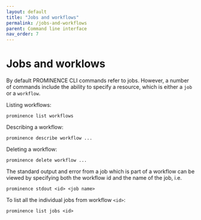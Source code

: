 ```yaml
---
layout: default
title: "Jobs and workflows"
permalink: /jobs-and-workflows
parent: Command line interface
nav_order: 7
---
```

# Jobs and worklows
By default PROMINENCE CLI commands refer to jobs. However, a number of commands include the ability to specify a resource, which is either a `job` or a `workflow`.

Listing workflows:
```
prominence list workflows
```
Describing a workflow:
```
prominence describe workflow ...
```
Deleting a workflow:
```
prominence delete workflow ...
```
The standard output and error from a job which is part of a workflow can be viewed by specifying both the workflow id and the name of the job, i.e.
```
prominence stdout <id> <job name>
```
To list all the individual jobs from workflow `<id>`:
```
prominence list jobs <id>
```
